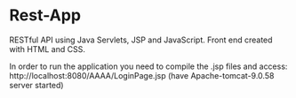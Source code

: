 # Rest-App
RESTful API using Java Servlets, JSP and JavaScript. Front end created with HTML and CSS.

In order to run the application you need to compile the .jsp files and access: http://localhost:8080/AAAA/LoginPage.jsp (have Apache-tomcat-9.0.58 server started)

